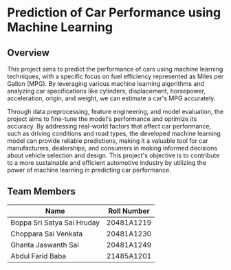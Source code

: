 # Prediction of Car Performance using Machine Learning

## Overview

This project aims to predict the performance of cars using machine learning techniques, with a specific focus on fuel efficiency represented as Miles per Gallon (MPG). By leveraging various machine learning algorithms and analyzing car specifications like cylinders, displacement, horsepower, acceleration, origin, and weight, we can estimate a car's MPG accurately.

Through data preprocessing, feature engineering, and model evaluation, the project aims to fine-tune the model's performance and optimize its accuracy. By addressing real-world factors that affect car performance, such as driving conditions and road types, the developed machine learning model can provide reliable predictions, making it a valuable tool for car manufacturers, dealerships, and consumers in making informed decisions about vehicle selection and design. This project's objective is to contribute to a more sustainable and efficient automotive industry by utilizing the power of machine learning in predicting car performance.

## Team Members

| Name                         | Roll Number   |
|------------------------------|---------------|
| Boppa Sri Satya Sai Hruday   | 20481A1219    |
| Choppara Sai Venkata         | 20481A1230    |
| Ghanta Jaswanth Sai          | 20481A1249    |
| Abdul Farid Baba             | 21485A1201    |
